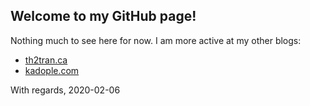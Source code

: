 ## Welcome to my GitHub page!

Nothing much to see here for now. I am more active at my other blogs:
- [th2tran.ca](https://www.th2tran.ca)
- [kadople.com](https:/blog.kadople.com)

With regards,
2020-02-06
